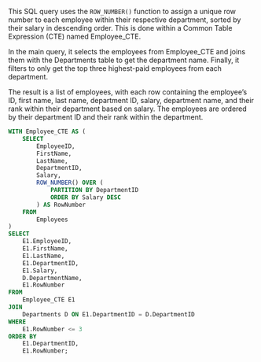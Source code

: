 This SQL query uses the `ROW_NUMBER()` function to assign a unique row number to each employee within their respective department, sorted by their salary in descending order. This is done within a Common Table Expression (CTE) named Employee_CTE.

In the main query, it selects the employees from Employee_CTE and joins them with the Departments table to get the department name. Finally, it filters to only get the top three highest-paid employees from each department.

The result is a list of employees, with each row containing the employee’s ID, first name, last name, department ID, salary, department name, and their rank within their department based on salary. The employees are ordered by their department ID and their rank within the department.

```sql
WITH Employee_CTE AS (
    SELECT 
        EmployeeID,
        FirstName,
        LastName,
        DepartmentID,
        Salary,
        ROW_NUMBER() OVER (
            PARTITION BY DepartmentID 
            ORDER BY Salary DESC
        ) AS RowNumber
    FROM 
        Employees
)
SELECT 
    E1.EmployeeID,
    E1.FirstName,
    E1.LastName,
    E1.DepartmentID,
    E1.Salary,
    D.DepartmentName,
    E1.RowNumber
FROM 
    Employee_CTE E1
JOIN 
    Departments D ON E1.DepartmentID = D.DepartmentID
WHERE 
    E1.RowNumber <= 3
ORDER BY 
    E1.DepartmentID,
    E1.RowNumber;

```
